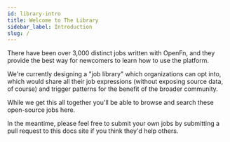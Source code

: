 ```yaml
---
id: library-intro
title: Welcome to The Library
sidebar_label: Introduction
slug: /
---
```


There have been over 3,000 distinct jobs written with OpenFn, and they provide
the best way for newcomers to learn how to use the platform.

We're currently designing a "job library" which organizations can opt into,
which would share all their job expressions (without exposing source data, of
course) and trigger patterns for the benefit of the broader community.

While we get this all together you'll be able to browse and search these
open-source jobs here.

In the meantime, please feel free to submit your own jobs by submitting a pull
request to this docs site if you think they'd help others.
